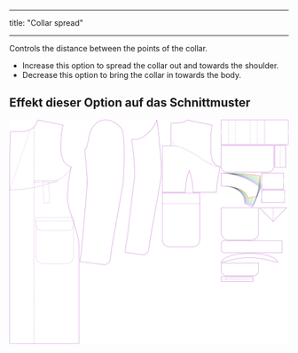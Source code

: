 - - -
title: "Collar spread"
- - -

Controls the distance between the points of the collar.

- Increase this option to spread the collar out and towards the shoulder.
- Decrease this option to bring the collar in towards the body.

## Effekt dieser Option auf das Schnittmuster

![This image shows the effect of this option by superimposing several variants that have a different value for this option](carlton_collarspread_sample.svg "Effect of this option on the pattern")
